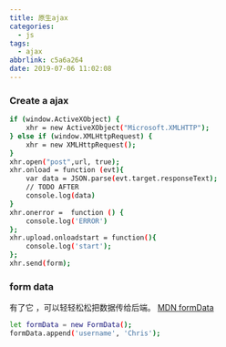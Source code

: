```yaml
---
title: 原生ajax
categories:
  - js
tags:
  - ajax
abbrlink: c5a6a264
date: 2019-07-06 11:02:08
---
```


### Create a ajax

<!--more-->
``` bash
if (window.ActiveXObject) {
    xhr = new ActiveXObject("Microsoft.XMLHTTP");
} else if (window.XMLHttpRequest) {
    xhr = new XMLHttpRequest();
}
xhr.open("post",url, true);
xhr.onload = function (evt){
    var data = JSON.parse(evt.target.responseText);
    // TODO AFTER
    console.log(data) 
}
xhr.onerror =  function () {
    console.log('ERROR')
};
xhr.upload.onloadstart = function(){
    console.log('start');
};
xhr.send(form);

```
### form data
有了它 ，可以轻轻松松把数据传给后端。
[MDN formData](https://developer.mozilla.org/zh-CN/docs/Web/API/FormData)
```bash
let formData = new FormData(); 
formData.append('username', 'Chris');
```